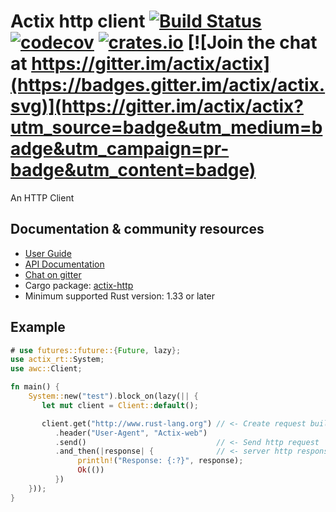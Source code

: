 # Actix http client [![Build Status](https://travis-ci.org/actix/actix-web.svg?branch=master)](https://travis-ci.org/actix/actix-web) [![codecov](https://codecov.io/gh/actix/actix-web/branch/master/graph/badge.svg)](https://codecov.io/gh/actix/actix-web) [![crates.io](https://meritbadge.herokuapp.com/awc)](https://crates.io/crates/awc) [![Join the chat at https://gitter.im/actix/actix](https://badges.gitter.im/actix/actix.svg)](https://gitter.im/actix/actix?utm_source=badge&utm_medium=badge&utm_campaign=pr-badge&utm_content=badge)

An HTTP Client

## Documentation & community resources

* [User Guide](https://actix.rs/docs/)
* [API Documentation](https://docs.rs/awc/)
* [Chat on gitter](https://gitter.im/actix/actix)
* Cargo package: [actix-http](https://crates.io/crates/awc)
* Minimum supported Rust version: 1.33 or later

## Example

```rust
# use futures::future::{Future, lazy};
use actix_rt::System;
use awc::Client;

fn main() {
    System::new("test").block_on(lazy(|| {
       let mut client = Client::default();

       client.get("http://www.rust-lang.org") // <- Create request builder
          .header("User-Agent", "Actix-web")
          .send()                             // <- Send http request
          .and_then(|response| {              // <- server http response
               println!("Response: {:?}", response);
               Ok(())
          })
    }));
}
```
